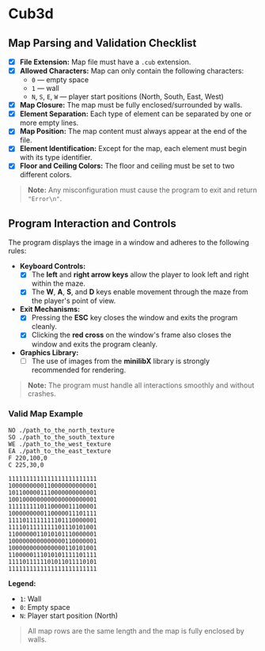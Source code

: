 # Cub3d

## Map Parsing and Validation Checklist

- [X] **File Extension:** Map file must have a `.cub` extension.
- [X] **Allowed Characters:** Map can only contain the following characters:
    - `0` — empty space
    - `1` — wall
    - `N`, `S`, `E`, `W` — player start positions (North, South, East, West)
- [X] **Map Closure:** The map must be fully enclosed/surrounded by walls.
- [X] **Element Separation:** Each type of element can be separated by one or more empty lines.
- [X] **Map Position:** The map content must always appear at the end of the file.
- [X] **Element Identification:** Except for the map, each element must begin with its type identifier.
- [X] **Floor and Ceiling Colors:** The floor and ceiling must be set to two different colors.
> **Note:** Any misconfiguration must cause the program to exit and return `"Error\n"`.

## Program Interaction and Controls
The program displays the image in a window and adheres to the following rules:
- **Keyboard Controls:**
    - [X] The **left** and **right arrow keys** allow the player to look left and right within the maze.
    - [X] The **W**, **A**, **S**, and **D** keys enable movement through the maze from the player's point of view.
- **Exit Mechanisms:**
    - [X] Pressing the **ESC** key closes the window and exits the program cleanly.
    - [X] Clicking the **red cross** on the window's frame also closes the window and exits the program cleanly.
- **Graphics Library:**
    - [ ] The use of images from the **minilibX** library is strongly recommended for rendering.

> **Note:** The program must handle all interactions smoothly and without crashes.

### Valid Map Example

```text
NO ./path_to_the_north_texture
SO ./path_to_the_south_texture
WE ./path_to_the_west_texture
EA ./path_to_the_east_texture
F 220,100,0
C 225,30,0

1111111111111111111111111
1000000000110000000000001
1011000001110000000000001
1001000000000000000000001
1111111110110000011100001
1000000000110000011101111
1111011111111101110000001
1111011111111101110101001
1100000011010101110000001
1000000000000000110000001
1000000000000000110101001
1100000111010101111101111
1111011111101011011110101
1111111111111111111111111
```

**Legend:**
- `1`: Wall
- `0`: Empty space
- `N`: Player start position (North)

> All map rows are the same length and the map is fully enclosed by walls.
